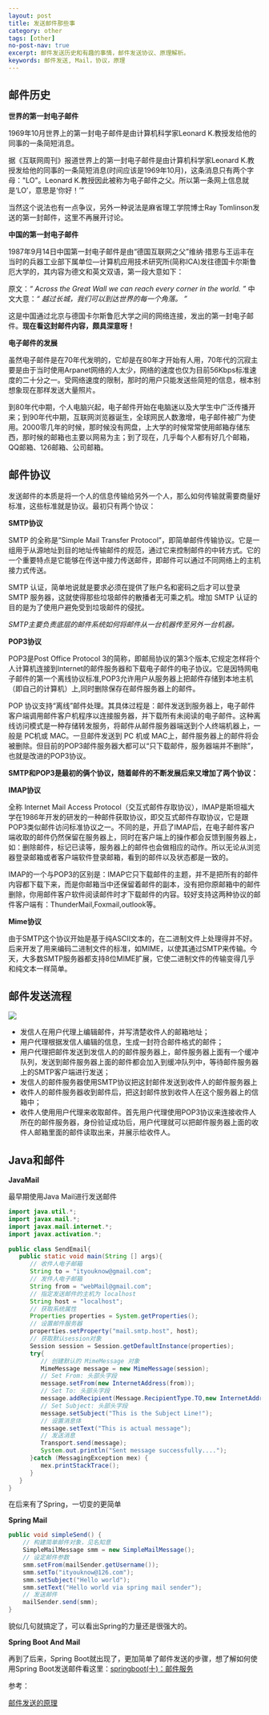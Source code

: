 ```yaml
---
layout: post
title: 发送邮件那些事
category: other
tags: [other]
no-post-nav: true
excerpt: 邮件发送历史和有趣的事情，邮件发送协议、原理解析。
keywords: 邮件发送, Mail，协议，原理
---
```


## 邮件历史

**世界的第一封电子邮件**

1969年10月世界上的第一封电子邮件是由计算机科学家Leonard K.教授发给他的同事的一条简短消息。

据《互联网周刊》报道世界上的第一封电子邮件是由计算机科学家Leonard K.教授发给他的同事的一条简短消息(时间应该是1969年10月)，这条消息只有两个字母："LO"。Leonard K.教授因此被称为电子邮件之父。所以第一条网上信息就是‘LO’，意思是‘你好！’”

当然这个说法也有一点争议，另外一种说法是麻省理工学院博士Ray Tomlinson发送的第一封邮件，这里不再展开讨论。


**中国的第一封电子邮件**

1987年9月14日中国第一封电子邮件是由“德国互联网之父”维纳·措恩与王运丰在当时的兵器工业部下属单位—计算机应用技术研究所(简称ICA)发往德国卡尔斯鲁厄大学的，其内容为德文和英文双语，第一段大意如下：

原文：*“	Across the Great Wall we can reach every corner in the world.	”*
中文大意：*“	越过长城，我们可以到达世界的每一个角落。	”*

这是中国通过北京与德国卡尔斯鲁厄大学之间的网络连接，发出的第一封电子邮件。**现在看这封邮件内容，颇具深意呀！**


**电子邮件的发展**

虽然电子邮件是在70年代发明的，它却是在80年才开始有人用，70年代的沉寂主要是由于当时使用Arpanet网络的人太少，网络的速度也仅为目前56Kbps标准速度的二十分之一。受网络速度的限制，那时的用户只能发送些简短的信息，根本别想象现在那样发送大量照片。

到80年代中期，个人电脑兴起，电子邮件开始在电脑迷以及大学生中广泛传播开来；到90年代中期，互联网浏览器诞生，全球网民人数激增，电子邮件被广为使用。2000零几年的时候，那时候没有网盘，上大学的时候常常使用邮箱存储东西，那时候的邮箱也主要以网易为主；到了现在，几乎每个人都有好几个邮箱，QQ邮箱、126邮箱、公司邮箱。

## 邮件协议

发送邮件的本质是将一个人的信息传输给另外一个人，那么如何传输就需要商量好标准，这些标准就是协议。最初只有两个协议：

**SMTP协议**

SMTP 的全称是“Simple Mail Transfer Protocol”，即简单邮件传输协议。它是一组用于从源地址到目的地址传输邮件的规范，通过它来控制邮件的中转方式。它的一个重要特点是它能够在传送中接力传送邮件，即邮件可以通过不同网络上的主机接力式传送。

SMTP 认证，简单地说就是要求必须在提供了账户名和密码之后才可以登录 SMTP 服务器，这就使得那些垃圾邮件的散播者无可乘之机。增加 SMTP 认证的目的是为了使用户避免受到垃圾邮件的侵扰。

*SMTP主要负责底层的邮件系统如何将邮件从一台机器传至另外一台机器。*

**POP3协议**

POP3是Post Office Protocol 3的简称，即邮局协议的第3个版本,它规定怎样将个人计算机连接到Internet的邮件服务器和下载电子邮件的电子协议。它是因特网电子邮件的第一个离线协议标准,POP3允许用户从服务器上把邮件存储到本地主机（即自己的计算机）上,同时删除保存在邮件服务器上的邮件。

POP 协议支持“离线”邮件处理。其具体过程是：邮件发送到服务器上，电子邮件客户端调用邮件客户机程序以连接服务器，并下载所有未阅读的电子邮件。这种离线访问模式是一种存储转发服务，将邮件从邮件服务器端送到个人终端机器上，一般是 PC机或 MAC。一旦邮件发送到 PC 机或 MAC上，邮件服务器上的邮件将会被删除。但目前的POP3邮件服务器大都可以“只下载邮件，服务器端并不删除”，也就是改进的POP3协议。

**SMTP和POP3是最初的俩个协议，随着邮件的不断发展后来又增加了两个协议：**

**IMAP协议**

全称  Internet Mail Access Protocol（交互式邮件存取协议），IMAP是斯坦福大学在1986年开发的研发的一种邮件获取协议，即交互式邮件存取协议，它是跟POP3类似邮件访问标准协议之一。不同的是，开启了IMAP后，在电子邮件客户端收取的邮件仍然保留在服务器上，同时在客户端上的操作都会反馈到服务器上，如：删除邮件，标记已读等，服务器上的邮件也会做相应的动作。所以无论从浏览器登录邮箱或者客户端软件登录邮箱，看到的邮件以及状态都是一致的。

IMAP的一个与POP3的区别是：IMAP它只下载邮件的主题，并不是把所有的邮件内容都下载下来，而是你邮箱当中还保留着邮件的副本，没有把你原邮箱中的邮件删除，你用邮件客户软件阅读邮件时才下载邮件的内容。较好支持这两种协议的邮件客户端有：ThunderMail,Foxmail,outlook等。

**Mime协议**

由于SMTP这个协议开始是基于纯ASCⅡ文本的，在二进制文件上处理得并不好。后来开发了用来编码二进制文件的标准，如MIME，以使其通过SMTP来传输。今天，大多数SMTP服务器都支持8位MIME扩展，它使二进制文件的传输变得几乎和纯文本一样简单。

## 邮件发送流程

![](http://favorites.ren/assets/images/2018/springboot/mail-process.png)


- 发信人在用户代理上编辑邮件，并写清楚收件人的邮箱地址；
- 用户代理根据发信人编辑的信息，生成一封符合邮件格式的邮件；
- 用户代理把邮件发送到发信人的的邮件服务器上，邮件服务器上面有一个缓冲队列，发送到邮件服务器上面的邮件都会加入到缓冲队列中，等待邮件服务器上的SMTP客户端进行发送；
- 发信人的邮件服务器使用SMTP协议把这封邮件发送到收件人的邮件服务器上
- 收件人的邮件服务器收到邮件后，把这封邮件放到收件人在这个服务器上的信箱中；
- 收件人使用用户代理来收取邮件。首先用户代理使用POP3协议来连接收件人所在的邮件服务器，身份验证成功后，用户代理就可以把邮件服务器上面的收件人邮箱里面的邮件读取出来，并展示给收件人。


## Java和邮件

**JavaMail**

最早期使用Java Mail进行发送邮件


``` java
import java.util.*;
import javax.mail.*;
import javax.mail.internet.*;
import javax.activation.*;
 
public class SendEmail{
   public static void main(String [] args){   
      // 收件人电子邮箱
      String to = "ityouknow@gmail.com";
      // 发件人电子邮箱
      String from = "webMail@gmail.com";
      // 指定发送邮件的主机为 localhost
      String host = "localhost";
      // 获取系统属性
      Properties properties = System.getProperties();
      // 设置邮件服务器
      properties.setProperty("mail.smtp.host", host);
      // 获取默认session对象
      Session session = Session.getDefaultInstance(properties);
      try{
         // 创建默认的 MimeMessage 对象
         MimeMessage message = new MimeMessage(session);
         // Set From: 头部头字段
         message.setFrom(new InternetAddress(from));
         // Set To: 头部头字段
         message.addRecipient(Message.RecipientType.TO,new InternetAddress(to));
         // Set Subject: 头部头字段
         message.setSubject("This is the Subject Line!");
         // 设置消息体
         message.setText("This is actual message");
         // 发送消息
         Transport.send(message);
         System.out.println("Sent message successfully....");
      }catch (MessagingException mex) {
         mex.printStackTrace();
      }
   }
}
```

在后来有了Spring，一切变的更简单

**Spring  Mail**

``` java
public void simpleSend() {
    // 构建简单邮件对象，见名知意
    SimpleMailMessage smm = new SimpleMailMessage();
    // 设定邮件参数
    smm.setFrom(mailSender.getUsername());
    smm.setTo("ityouknow@126.com");
    smm.setSubject("Hello world");
    smm.setText("Hello world via spring mail sender");
    // 发送邮件
    mailSender.send(smm);
}
```

貌似几句就搞定了，可以看出Spring的力量还是很强大的。

**Spring Boot And  Mail**

再到了后来，Spring Boot就出现了，更加简单了邮件发送的步骤，想了解如何使用Spring Boot发送邮件看这里：[springboot(十)：邮件服务](http://www.intelyes.xyz/springboot/2017/05/06/springboot-mail.html)

参考：

[邮件发送的原理](http://www.cnblogs.com/xiaoxiangfeizi/archive/2012/04/17/2453026.html) 